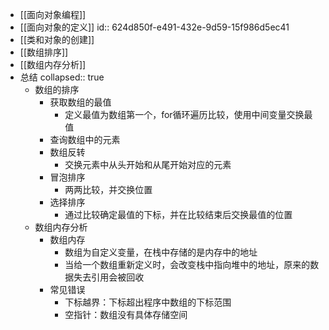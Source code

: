 - [[面向对象编程]]
- [[面向对象的定义]]
  id:: 624d850f-e491-432e-9d59-15f986d5ec41
- [[类和对象的创建]]
- [[数组排序]]
- [[数组内存分析]]
- 总结
  collapsed:: true
	- 数组的排序
		- 获取数组的最值
			- 定义最值为数组第一个，for循环遍历比较，使用中间变量交换最值
		- 查询数组中的元素
		- 数组反转
			- 交换元素中从头开始和从尾开始对应的元素
		- 冒泡排序
			- 两两比较，并交换位置
		- 选择排序
			- 通过比较确定最值的下标，并在比较结束后交换最值的位置
	- 数组内存分析
		- 数组内存
			- 数组为自定义变量，在栈中存储的是内存中的地址
			- 当给一个数组重新定义时，会改变栈中指向堆中的地址，原来的数据失去引用会被回收
		- 常见错误
			- 下标越界：下标超出程序中数组的下标范围
			- 空指针：数组没有具体存储空间